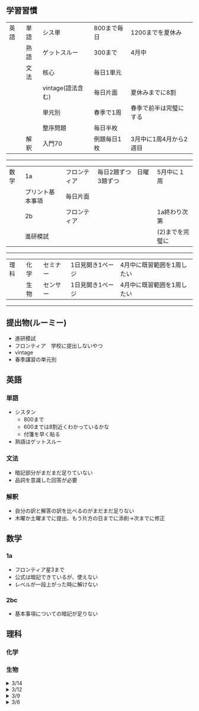 ## 学習習慣
|      |      |                   |              |                        |
| ---- | ---- | ----------------- | ------------ | ---------------------- |
| 英語 | 単語 | シス単            | 800まで毎日  | 1200までを夏休み       |
|      | 熟語 | ゲットスルー      | 300まで      | 4月中                  |
|      | 文法 | 核心|毎日1単元||
|||vintage(語法含む) | 毎日片面 | 夏休みまでに8割        |
|      |      | 単元別            |    春季で1周  | 春季で前半は完璧にする |
|||整序問題|毎日半枚|||
|      | 解釈 | 入門70            | 例題毎日1枚  |                 3月中に1周4月から2週目       |
----
|      |          |              |         |                 |
| ---- | -------- | ------------ | ------- | --------------- |
| 数学 | 1a       | フロンティア | 毎日2題ずつ　日曜3題ずつ | 5月中に１周     |
||プリント基本事項|毎日片面|||
|      | 2b       | フロンティア |  |  1a終わり次第               |
|      | 進研模試 |              |         | (2)までを完璧に |
----
|      |      |          |        |                            |
| ---- | ---- | -------- | ------ | -------------------------- |
| 理科 | 化学 | セミナー | 1日見開き1ページ | 4月中に既習範囲を1周したい |
|      | 生物 | センサー | 1日見開き1ページ | 4月中に既習範囲を1周したい |

----
## 提出物(ルーミー)
- 進研模試
- フロンティア　学校に提出しないやつ
- vintage
- 春季講習の単元別

## 英語
### 単語
- シスタン
  - 800まで
  - 600までは8割近くわかっているかな
  - 付箋を早く貼る
- 熟語はゲットスルー
### 文法
- 暗記部分がまだまだ足りていない
- 品詞を意識した回答が必要
### 解釈
- 自分の訳と解答の訳を比べるのがまだまだ足りない
- 木曜か土曜までに提出、もう片方の日までに添削->次までに修正
## 数学
### 1a
- フロンティア星3まで
- 公式は暗記できているが、使えない
- レベルが一段上がった時に解けない
### 2bc
- 基本事項についての暗記が足りない
## 理科
### 化学
### 生物


<!-- 

<details><summary>/</summary>

- 英語
- 数学
- 理科

</details> 

-->

<details><summary>3/14</summary>

- 英語
  - 週2回で提出->直
  - vintageもきつい、 片面
  - 速読英熟語
  - 核心を読み始めた
- 数学
  - 2題ずつに変更
- 理科

</details> 

<details><summary>3/12</summary>

- 真面目にやらないと授業しないよ
- もう少しがんばろ
- 力抜いているのが目立つ
- 切り替えが雑魚
- 進研の記述をもっと書きなさい
- 丸つけしなさい
- 整序問題を増やすか、vintage

</details> 

<details><summary>3/9</summary>

- 英語
  - 分詞や関係代名詞の基本的な語順ができない
  - 単元別は春季でもう一周
  - 解釈で前置詞の塊や自分の訳のミスや癖などを矯正したい
  - ファイナルは無理かな
  - 俺的は4択ではなく並び替えで根本的な理解を促したい
- 数学
- 理科

</details> 

<details><summary>3/6</summary>

テスト終わって勉強やってる？
- 英語
  - イディオムやってね
  - 解釈早く一周したいね
- 数学
  - 例題だけでいいよ
- 理科

</details>